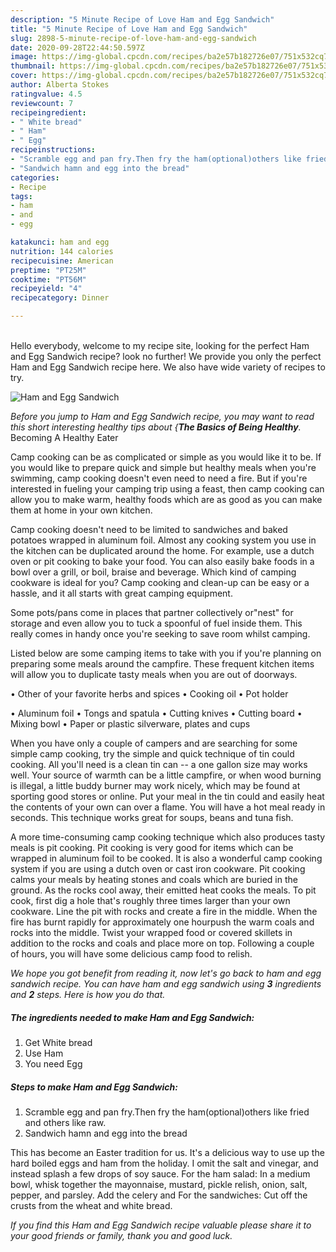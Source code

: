 ```yaml
---
description: "5 Minute Recipe of Love Ham and Egg Sandwich"
title: "5 Minute Recipe of Love Ham and Egg Sandwich"
slug: 2898-5-minute-recipe-of-love-ham-and-egg-sandwich
date: 2020-09-28T22:44:50.597Z
image: https://img-global.cpcdn.com/recipes/ba2e57b182726e07/751x532cq70/ham-and-egg-sandwich-recipe-main-photo.jpg
thumbnail: https://img-global.cpcdn.com/recipes/ba2e57b182726e07/751x532cq70/ham-and-egg-sandwich-recipe-main-photo.jpg
cover: https://img-global.cpcdn.com/recipes/ba2e57b182726e07/751x532cq70/ham-and-egg-sandwich-recipe-main-photo.jpg
author: Alberta Stokes
ratingvalue: 4.5
reviewcount: 7
recipeingredient:
- " White bread"
- " Ham"
- " Egg"
recipeinstructions:
- "Scramble egg and pan fry.Then fry the ham(optional)others like fried and others like raw."
- "Sandwich hamn and egg into the bread"
categories:
- Recipe
tags:
- ham
- and
- egg

katakunci: ham and egg 
nutrition: 144 calories
recipecuisine: American
preptime: "PT25M"
cooktime: "PT56M"
recipeyield: "4"
recipecategory: Dinner

---
```

<br>
Hello everybody, welcome to my recipe site, looking for the perfect Ham and Egg Sandwich recipe? look no further! We provide you only the perfect Ham and Egg Sandwich recipe here. We also have wide variety of recipes to try.
<br>


![Ham and Egg Sandwich](https://img-global.cpcdn.com/recipes/ba2e57b182726e07/751x532cq70/ham-and-egg-sandwich-recipe-main-photo.jpg)

<i>Before you jump to Ham and Egg Sandwich recipe, you may want to read this short interesting healthy tips about {<strong>The Basics of Being Healthy</strong>.</i>
Becoming A Healthy Eater

    
Camp cooking can be as complicated or simple as you would like it to be. If you would like to prepare quick and simple but healthy meals when you're swimming, camp cooking doesn't even need to need a fire. But if you're interested in fueling your camping trip using a feast, then camp cooking can allow you to make warm, healthy foods which are as good as you can make them at home in your own kitchen.

Camp cooking doesn't need to be limited to sandwiches and baked potatoes wrapped in aluminum foil.  Almost any cooking system you use in the kitchen can be duplicated around the home. For example, use a dutch oven or pit cooking to bake your food. You can also easily bake foods in a bowl over a grill, or boil, braise and beverage. Which kind of camping cookware is ideal for you? Camp cooking and clean-up can be easy or a hassle, and it all starts with great camping equipment.

Some pots/pans come in places that partner collectively or"nest" for storage and even allow you to tuck a spoonful of fuel inside them. This really comes in handy once you're seeking to save room whilst camping.

Listed below are some camping items to take with you if you're planning on preparing some meals around the campfire. These frequent kitchen items will allow you to duplicate tasty meals when you are out of doorways.


• Other of your favorite herbs and spices
• Cooking oil
• Pot holder

• Aluminum foil
• Tongs and spatula
• Cutting knives
• Cutting board
• Mixing bowl
• Paper or plastic silverware, plates and cups

When you have only a couple of campers and are searching for some simple camp cooking, try the simple and quick technique of tin could cooking. All you'll need is a clean tin can -- a one gallon size may works well. Your source of warmth can be a little campfire, or when wood burning is illegal, a little buddy burner may work nicely, which may be found at sporting good stores or online. Put your meal in the tin could and easily heat the contents of your own can over a flame. You will have a hot meal ready in seconds.  This technique works great for soups, beans and tuna fish.

A more time-consuming camp cooking technique which also produces tasty meals is pit cooking. Pit cooking is very good for items which can be wrapped in aluminum foil to be cooked.  It is also a wonderful camp cooking system if you are using a dutch oven or cast iron cookware. Pit cooking calms your meals by heating stones and coals which are buried in the ground. As the rocks cool away, their emitted heat cooks the meals. To pit cook, first dig a hole that's roughly three times larger than your own cookware. Line the pit with rocks and create a fire in the middle. When the fire has burnt rapidly for approximately one hourpush the warm coals and rocks into the middle. Twist your wrapped food or covered skillets in addition to the rocks and coals and place more on top. Following a couple of hours, you will have some delicious camp food to relish.


<i>We hope you got benefit from reading it, now let's go back to ham and egg sandwich recipe. You can have ham and egg sandwich using <strong>3</strong> ingredients and <strong>2</strong> steps. Here is how you do that.
</i>

##### The ingredients needed to make Ham and Egg Sandwich:

1. Get  White bread
1. Use  Ham
1. You need  Egg


##### Steps to make Ham and Egg Sandwich:

1. Scramble egg and pan fry.Then fry the ham(optional)others like fried and others like raw.
1. Sandwich hamn and egg into the bread


This has become an Easter tradition for us. It&#39;s a delicious way to use up the hard boiled eggs and ham from the holiday. I omit the salt and vinegar, and instead splash a few drops of soy sauce. For the ham salad: In a medium bowl, whisk together the mayonnaise, mustard, pickle relish, onion, salt, pepper, and parsley. Add the celery and For the sandwiches: Cut off the crusts from the wheat and white bread. 

<i>If you find this Ham and Egg Sandwich recipe valuable please share it to your good friends or family, thank you and good luck.</i>
